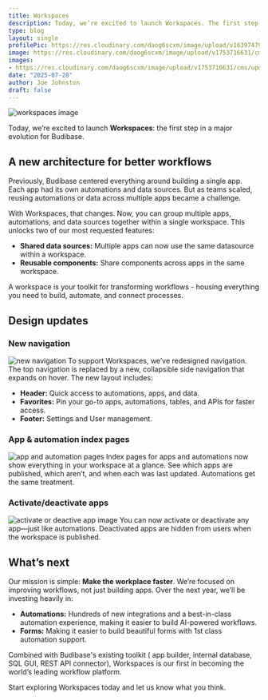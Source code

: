 ```yaml
---
title: Workspaces
description: Today, we’re excited to launch Workspaces. The first step in a major evolution for Budibase.
type: blog
layout: single
profilePic: https://res.cloudinary.com/daog6scxm/image/upload/v1639747995/cms/joe_illustration_gray_bg_e97wdl.jpg
image: https://res.cloudinary.com/daog6scxm/image/upload/v1753716631/cms/updates/workflows_in8wd6.png
images:
- https://res.cloudinary.com/daog6scxm/image/upload/v1753716631/cms/updates/workflows_in8wd6.png
date: "2025-07-28"
author: Joe Johnston
draft: false
---
```


![workspaces image](https://res.cloudinary.com/daog6scxm/image/upload/v1753733809/cms/updates/workspaces/Workspaces_drpynt.svg)

Today, we’re excited to launch **Workspaces**: the first step in a major evolution for Budibase.

## A new architecture for better workflows

Previously, Budibase centered everything around building a single app. Each app had its own automations and data sources. But as teams scaled, reusing automations or data across multiple apps became a challenge.

With Workspaces, that changes. Now, you can group multiple apps, automations, and data sources together within a single workspace. This unlocks two of our most requested features:

- **Shared data sources:** Multiple apps can now use the same datasource within a workspace.
- **Reusable components:** Share components across apps in the same workspace.

A workspace is your toolkit for transforming workflows - housing everything you need to build, automate, and connect processes.

## Design updates

### New navigation
![new navigation](https://res.cloudinary.com/daog6scxm/image/upload/v1753784261/cms/updates/workspaces/navigation2_kj8qa8.webp)
To support Workspaces, we’ve redesigned navigation. The top navigation is replaced by a new, collapsible side navigation that expands on hover. The new layout includes:

- **Header:** Quick access to automations, apps, and data.
- **Favorites:** Pin your go-to apps, automations, tables, and APIs for faster access.
- **Footer:** Settings and User management.

### App & automation index pages
![app and automation pages](https://res.cloudinary.com/daog6scxm/image/upload/v1753784238/cms/updates/workspaces/apps_list_screen_oquwcv.webp)
Index pages for apps and automations now show everything in your workspace at a glance. See which apps are published, which aren’t, and when each was last updated. Automations get the same treatment.

### Activate/deactivate apps
![activate or deactive app image](https://res.cloudinary.com/daog6scxm/image/upload/v1753786042/deactivate_iwoj6k.webp)
You can now activate or deactivate any app—just like automations. Deactivated apps are hidden from users when the workspace is published.

## What’s next
Our mission is simple: **Make the workplace faster**. We’re focused on improving workflows, not just building apps. Over the next year, we’ll be investing heavily in:
- **Automations:** Hundreds of new integrations and a best-in-class automation experience, making it easier to build AI-powered workflows.
- **Forms:** Making it easier to build beautiful forms with 1st class automation support.

Combined with Budibase's existing toolkit ( app builder, internal database, SQL GUI, REST API connector), Workspaces is our first in becoming the world’s leading workflow platform.

Start exploring Workspaces today and let us know what you think.

